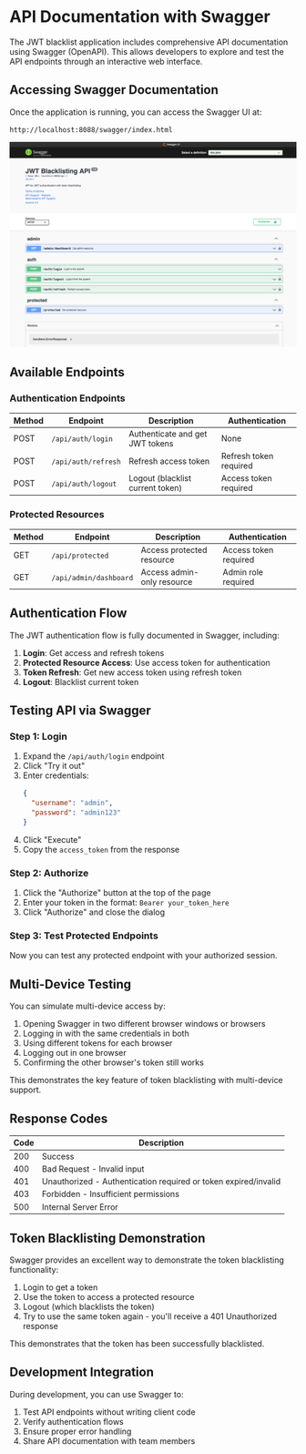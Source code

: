 # API Documentation with Swagger

The JWT blacklist application includes comprehensive API documentation using Swagger (OpenAPI). This allows developers to explore and test the API endpoints through an interactive web interface.

## Accessing Swagger Documentation

Once the application is running, you can access the Swagger UI at:

```
http://localhost:8088/swagger/index.html
```

![Swagger UI Screenshot](./images/swagger-ui.png)

## Available Endpoints

### Authentication Endpoints

| Method | Endpoint | Description | Authentication |
|--------|----------|-------------|----------------|
| POST | `/api/auth/login` | Authenticate and get JWT tokens | None |
| POST | `/api/auth/refresh` | Refresh access token | Refresh token required |
| POST | `/api/auth/logout` | Logout (blacklist current token) | Access token required |

### Protected Resources

| Method | Endpoint | Description | Authentication |
|--------|----------|-------------|----------------|
| GET | `/api/protected` | Access protected resource | Access token required |
| GET | `/api/admin/dashboard` | Access admin-only resource | Admin role required |

## Authentication Flow

The JWT authentication flow is fully documented in Swagger, including:

1. **Login**: Get access and refresh tokens
2. **Protected Resource Access**: Use access token for authentication
3. **Token Refresh**: Get new access token using refresh token
4. **Logout**: Blacklist current token

## Testing API via Swagger

### Step 1: Login

1. Expand the `/api/auth/login` endpoint
2. Click "Try it out"
3. Enter credentials:
   ```json
   {
     "username": "admin",
     "password": "admin123"
   }
   ```
4. Click "Execute"
5. Copy the `access_token` from the response

### Step 2: Authorize

1. Click the "Authorize" button at the top of the page
2. Enter your token in the format: `Bearer your_token_here`
3. Click "Authorize" and close the dialog

### Step 3: Test Protected Endpoints

Now you can test any protected endpoint with your authorized session.

## Multi-Device Testing

You can simulate multi-device access by:

1. Opening Swagger in two different browser windows or browsers
2. Logging in with the same credentials in both
3. Using different tokens for each browser
4. Logging out in one browser
5. Confirming the other browser's token still works

This demonstrates the key feature of token blacklisting with multi-device support.

## Response Codes

| Code | Description |
|------|-------------|
| 200 | Success |
| 400 | Bad Request - Invalid input |
| 401 | Unauthorized - Authentication required or token expired/invalid |
| 403 | Forbidden - Insufficient permissions |
| 500 | Internal Server Error |

## Token Blacklisting Demonstration

Swagger provides an excellent way to demonstrate the token blacklisting functionality:

1. Login to get a token
2. Use the token to access a protected resource
3. Logout (which blacklists the token)
4. Try to use the same token again - you'll receive a 401 Unauthorized response

This demonstrates that the token has been successfully blacklisted.

## Development Integration

During development, you can use Swagger to:

1. Test API endpoints without writing client code
2. Verify authentication flows
3. Ensure proper error handling
4. Share API documentation with team members
